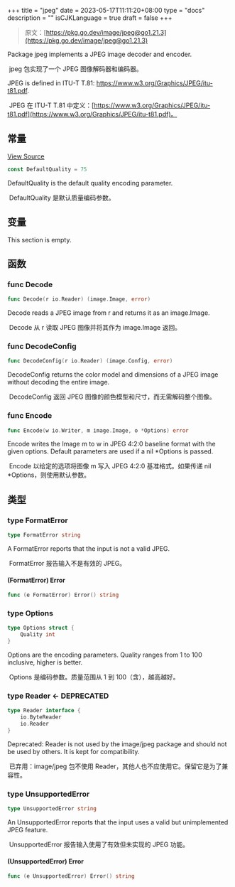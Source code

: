 +++
title = "jpeg"
date = 2023-05-17T11:11:20+08:00
type = "docs"
description = ""
isCJKLanguage = true
draft = false
+++
> 原文：[https://pkg.go.dev/image/jpeg@go1.21.3](https://pkg.go.dev/image/jpeg@go1.21.3)

Package jpeg implements a JPEG image decoder and encoder.

​	 jpeg 包实现了一个 JPEG 图像解码器和编码器。

JPEG is defined in ITU-T T.81: https://www.w3.org/Graphics/JPEG/itu-t81.pdf.

​	JPEG 在 ITU-T T.81 中定义：[https://www.w3.org/Graphics/JPEG/itu-t81.pdf](https://www.w3.org/Graphics/JPEG/itu-t81.pdf)。

## 常量 

[View Source](https://cs.opensource.google/go/go/+/go1.20.1:src/image/jpeg/writer.go;l=565)

``` go 
const DefaultQuality = 75
```

DefaultQuality is the default quality encoding parameter.

​	DefaultQuality 是默认质量编码参数。

## 变量

This section is empty.

## 函数

### func Decode 

``` go 
func Decode(r io.Reader) (image.Image, error)
```

Decode reads a JPEG image from r and returns it as an image.Image.

​	Decode 从 r 读取 JPEG 图像并将其作为 image.Image 返回。

### func DecodeConfig

```go
func DecodeConfig(r io.Reader) (image.Config, error)
```

DecodeConfig returns the color model and dimensions of a JPEG image without decoding the entire image.

​	DecodeConfig 返回 JPEG 图像的颜色模型和尺寸，而无需解码整个图像。

### func Encode

```go
func Encode(w io.Writer, m image.Image, o *Options) error
```

Encode writes the Image m to w in JPEG 4:2:0 baseline format with the given options. Default parameters are used if a nil *Options is passed.

​	Encode 以给定的选项将图像 m 写入 JPEG 4:2:0 基准格式。如果传递 nil *Options，则使用默认参数。

## 类型

### type FormatError 

``` go 
type FormatError string
```

A FormatError reports that the input is not a valid JPEG.

​	FormatError 报告输入不是有效的 JPEG。

#### (FormatError) Error 

``` go 
func (e FormatError) Error() string
```

### type Options 

``` go 
type Options struct {
	Quality int
}
```

Options are the encoding parameters. Quality ranges from 1 to 100 inclusive, higher is better.

​	Options 是编码参数。质量范围从 1 到 100（含），越高越好。

### type Reader <- DEPRECATED

```go
type Reader interface {
	io.ByteReader
	io.Reader
}
```

Deprecated: Reader is not used by the image/jpeg package and should not be used by others. It is kept for compatibility.

​	已弃用：image/jpeg 包不使用 Reader，其他人也不应使用它。保留它是为了兼容性。

### type UnsupportedError 

``` go 
type UnsupportedError string
```

An UnsupportedError reports that the input uses a valid but unimplemented JPEG feature.

​	UnsupportedError 报告输入使用了有效但未实现的 JPEG 功能。

#### (UnsupportedError) Error 

``` go 
func (e UnsupportedError) Error() string
```